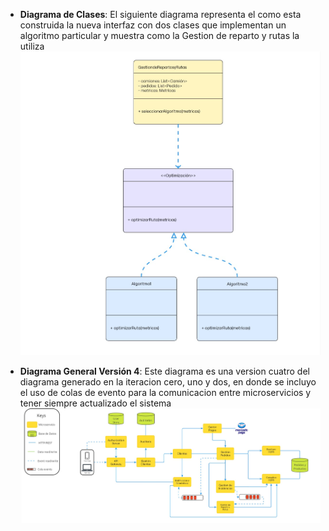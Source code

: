 - **Diagrama de Clases**: El siguiente diagrama representa el como esta construida la nueva interfaz con dos clases que implementan un algoritmo particular y muestra como la Gestion de reparto y rutas la utiliza ![Ver diagrama](../../Imagenes/Diagrama_Clases_Iteracion3_Algoritmos.jpg)

- **Diagrama General Versión 4**: Este diagrama es una version cuatro del diagrama generado en la iteracion cero, uno y dos, en donde se incluyo el uso de colas de evento para la comunicacion entre microservicios y tener siempre actualizado el sistema![Ver diagrama](../../Imagenes/Diagrama_General_Iteracion3_Adrs.jpg)
